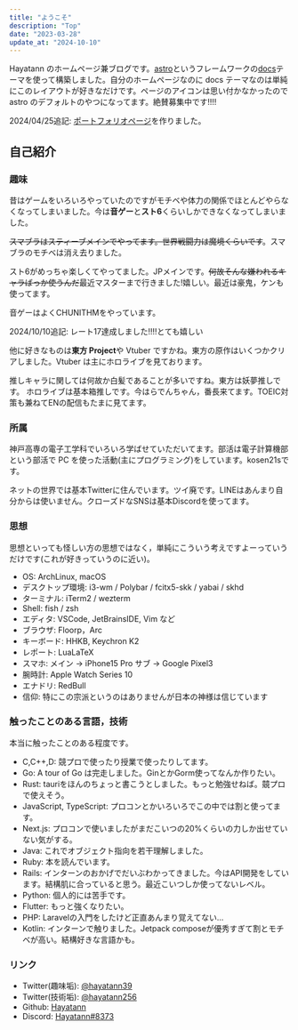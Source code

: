 ```yaml
---
title: "ようこそ"
description: "Top"
date: "2023-03-28"
update_at: "2024-10-10"
---
```


Hayatann のホームページ兼ブログです。[astro](https://astro.build/)というフレームワークの[docs](https://github.com/withastro/astro/tree/latest/examples/docs?on=github)テーマを使って構築しました。自分のホームページなのに docs テーマなのは単純にこのレイアウトが好きなだけです。ページのアイコンは思い付かなかったので astro のデフォルトのやつになってます。絶賛募集中です!!!!

2024/04/25追記: [ポートフォリオページ](portfolio)を作りました。
## 自己紹介

### 趣味

昔はゲームをいろいろやっていたのですがモチベや体力の関係でほとんどやらなくなってしまいました。今は**音ゲー**と**スト6**くらいしかできなくなってしまいました。

~~スマブラはスティーブメインでやってます。世界戦闘力は魔境くらいです~~。スマブラのモチベは消え去りました。

スト6がめっちゃ楽しくてやってました。JPメインです。~~何故そんな嫌われるキャラばっか使うんだ~~最近マスターまで行きました!嬉しい。最近は豪鬼，ケンも使ってます。

音ゲーはよくCHUNITHMをやっています。

2024/10/10追記: レート17達成しました!!!!とても嬉しい

他に好きなものは**東方 Project**や Vtuber ですかね。東方の原作はいくつかクリアしました。Vtuber は主にホロライブを見ております。

推しキャラに関しては何故か白髪であることが多いですね。東方は妖夢推しです。
ホロライブは基本箱推しです。今はらでんちゃん，番長来てます。TOEIC対策も兼ねてENの配信もたまに見てます。

### 所属

神戸高専の電子工学科でいろいろ学ばせていただいてます。部活は電子計算機部という部活で PC を使った活動(主にプログラミング)をしています。kosen21sです。

ネットの世界では基本Twitterに住んでいます。ツイ廃です。LINEはあんまり自分からは使いません。クローズドなSNSは基本Discordを使ってます。

### 思想

思想といっても怪しい方の思想ではなく，単純にこういう考えですよーっていうだけです(これが好きっていうのに近い)。

- OS: ArchLinux, macOS
- デスクトップ環境: i3-wm / Polybar / fcitx5-skk / yabai / skhd
- ターミナル: iTerm2 / wezterm
- Shell: fish / zsh
- エディタ: VSCode, JetBrainsIDE, Vim など
- ブラウザ: Floorp，Arc
- キーボード: HHKB, Keychron K2
- レポート: LuaLaTeX
- スマホ: メイン → iPhone15 Pro サブ → Google Pixel3
- 腕時計: Apple Watch Series 10
- エナドリ: RedBull
- 信仰: 特にこの宗派というのはありませんが日本の神様は信じています

### 触ったことのある言語，技術

本当に触ったことのある程度です。

- C,C++,D: 競プロで使ったり授業で使ったりしてます。
- Go: A tour of Go は完走しました。GinとかGorm使ってなんか作りたい。
- Rust: tauriをほんのちょっと書こうとしました。もっと勉強せねば。竸プロで使えそう。
- JavaScript, TypeScript: プロコンとかいろいろでこの中では割と使ってます。
- Next.js: プロコンで使いましたがまだこいつの20%くらいの力しか出せていない気がする。
- Java: これでオブジェクト指向を若干理解しました。
- Ruby: 本を読んでいます。
- Rails: インターンのおかげでだいぶわかってきました。今はAPI開発をしています。結構肌に合っていると思う。最近こいつしか使ってないレベル。
- Python: 個人的には苦手です。
- Flutter: もっと強くなりたい。
- PHP: Laravelの入門をしたけど正直あんまり覚えてない...
- Kotlin: インターンで触りました。Jetpack composeが優秀すぎて割とモチベが高い。結構好きな言語かも。

### リンク

- Twitter(趣味垢): [@hayatann39](https://twitter.com/hayatann39)
- Twitter(技術垢): [@hayatann256](https://twitter.com/hayatann256)
- Github: [Hayatann](https://github.com/Hayatann)
- Discord: [Hayatann#8373](discordapp.com/users/408963028684374016)
